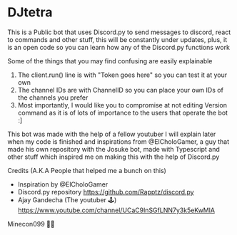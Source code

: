 # DJtetra
This is a Public bot that uses Discord.py to send messages to discord, react to commands and other stuff, this will be constantly under updates, plus, it is an open code so you can learn how any of the Discord.py functions work

Some of the things that you may find confusing are easily explainable
1. The client.run() line is with "Token goes here" so you can test it at your own
2. The channel IDs are with ChannelID so you can place your own IDs of the channels you prefer
3. Most importantly, I would like you to compromise at not editing Version command as it is of lots of importance to the users that operate the bot :]

This bot was made with the help of a fellow youtuber I will explain later when my code is finished and inspirations from @ElCholoGamer, a guy that made his own repository with the Josuke bot, made with Typescript and other stuff which inspired me on making this with the help of Discord.py

Credits (A.K.A People that helped me a bunch on this)
- Inspiration by @ElCholoGamer
- Discord.py repository https://github.com/Rapptz/discord.py
- Ajay Gandecha (The youtuber 🕹️) https://www.youtube.com/channel/UCaC9lnSGfLNN7y3k5eKwMlA

Minecon099 👷‍♂️
